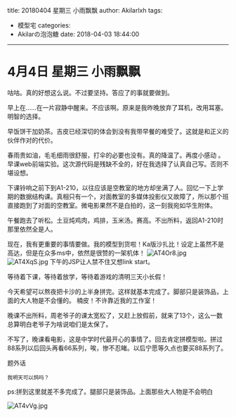 title: 20180404 星期三 小雨飘飘
author: Akilarlxh
tags:
  - 模型宅
categories:
  - Akilarの泡泡糖
date: 2018-04-03 18:44:00
---
#  4月4日 星期三 小雨飘飘

咕咕。真的好想这么说。不过要坚持。答应了的事就要做到。

早上在……在一片寂静中醒来。不应该啊。原来是我昨晚放弃了耳机，改用耳塞。明智的选择。

早饭饼干加奶茶。吉皮已经深切的体会到没有我带早餐的难受了。这就是和正义的伙伴作对的代价。

春雨贵如油，毛毛细雨很舒服，打伞的必要也没有。真的降温了。再度小感动
。
早课web前端实验。这次源代码是残缺不全的，好在我选择了认真自己写。否则不堪设想。

下课铃响之前下到A1-210，以往应该是空教室的地方却坐满了人。回忆一下上学期的数据结构课。真相只有一个，对面教室的多媒体投影仪又故障了，所以那个班直接跑到了对面的空教室。微电影果然不是白拍的，这一刻我宛如华生附体。

午餐跑去了听松。土豆炖鸡肉，鸡排，玉米汤。赛高。不出所料，返回A1-210时那里依然全是人。

现在，我有更重要的事情要做。我的模型到货啦！Ka版沙扎比！设定上虽然不是高达，但是在众多ms中，依然是很赞的一架机体！
![AT4Or8.jpg](https://s2.ax1x.com/2019/04/10/AT4Or8.jpg)
![AT4XqS.jpg](https://s2.ax1x.com/2019/04/10/AT4XqS.jpg)
下午的JSP让人禁不住又想link start。

等待着下课，等待着放学，等待着游戏的清明三天小长假！

今天希望可以熬夜把卡沙的上半身拼完。这样就基本完成了。脚部只是装饰品，上面的大人物是不会懂的。
楠皮！不许靠近我的工作室！

晚课不出所料，周老爷子的课太宽松了，又赶上放假前，就来了13个，这么一数总算明白老爷子为啥说咱们是太保了。

不写了，晚课看电影，这是中学时代最开心的事情了。回去肯定拼模型啦。拼过88系列以后回头再看66系列，唉，惨不忍睹。以后宁愿等久点也要买88系列了。

题外话
```
我明天可以鸽吗？
```
ps:拼到这里就差不多完成了。腿部只是装饰品。上面那些大人物是不会明白

![AT4vVg.jpg](https://s2.ax1x.com/2019/04/10/AT4vVg.jpg)